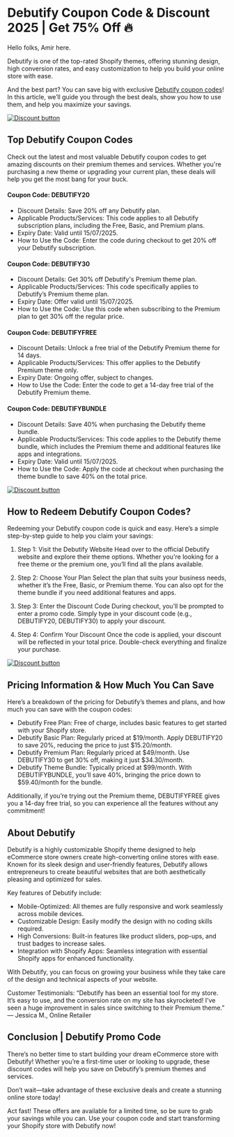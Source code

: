 # Debutify Coupon Code & Discount 2025 | Get 75% Off 🔥

Hello folks, Amir here.

Debutify is one of the top-rated Shopify themes, offering stunning design, high conversion rates, and easy customization to help you build your online store with ease.

And the best part? You can save big with exclusive [Debutify coupon codes](https://debutify.com/theme?ref=shadow)! In this article, we’ll guide you through the best deals, show you how to use them, and help you maximize your savings.

[![Discount button](https://github.com/user-attachments/assets/83c0fb9f-0dfb-41a1-aa4d-4dbf08517d8f)](https://debutify.com/theme?ref=shadow)

## Top Debutify Coupon Codes

Check out the latest and most valuable Debutify coupon codes to get amazing discounts on their premium themes and services. Whether you're purchasing a new theme or upgrading your current plan, these deals will help you get the most bang for your buck.

#### Coupon Code: DEBUTIFY20

* Discount Details: Save 20% off any Debutify plan.
* Applicable Products/Services: This code applies to all Debutify subscription plans, including the Free, Basic, and Premium plans.
* Expiry Date: Valid until 15/07/2025.
* How to Use the Code: Enter the code during checkout to get 20% off your Debutify subscription.

#### Coupon Code: DEBUTIFY30

* Discount Details: Get 30% off Debutify's Premium theme plan.
* Applicable Products/Services: This code specifically applies to Debutify’s Premium theme plan.
* Expiry Date: Offer valid until 15/07/2025.
* How to Use the Code: Use this code when subscribing to the Premium plan to get 30% off the regular price.

#### Coupon Code: DEBUTIFYFREE

* Discount Details: Unlock a free trial of the Debutify Premium theme for 14 days.
* Applicable Products/Services: This offer applies to the Debutify Premium theme only.
* Expiry Date: Ongoing offer, subject to changes.
* How to Use the Code: Enter the code to get a 14-day free trial of the Debutify Premium theme.

#### Coupon Code: DEBUTIFYBUNDLE

* Discount Details: Save 40% when purchasing the Debutify theme bundle.
* Applicable Products/Services: This code applies to the Debutify theme bundle, which includes the Premium theme and additional features like apps and integrations.
* Expiry Date: Valid until 15/07/2025.
* How to Use the Code: Apply the code at checkout when purchasing the theme bundle to save 40% on the total price.

[![Discount button](https://github.com/user-attachments/assets/83c0fb9f-0dfb-41a1-aa4d-4dbf08517d8f)](https://debutify.com/theme?ref=shadow)

## How to Redeem Debutify Coupon Codes?

Redeeming your Debutify coupon code is quick and easy. Here’s a simple step-by-step guide to help you claim your savings:

1. Step 1: Visit the Debutify Website
Head over to the official Debutify website and explore their theme options. Whether you're looking for a free theme or the premium one, you’ll find all the plans available.

2. Step 2: Choose Your Plan
Select the plan that suits your business needs, whether it’s the Free, Basic, or Premium theme. You can also opt for the theme bundle if you need additional features and apps.

3. Step 3: Enter the Discount Code
During checkout, you’ll be prompted to enter a promo code. Simply type in your discount code (e.g., DEBUTIFY20, DEBUTIFY30) to apply your discount.

4. Step 4: Confirm Your Discount
Once the code is applied, your discount will be reflected in your total price. Double-check everything and finalize your purchase.

[![Discount button](https://github.com/user-attachments/assets/83c0fb9f-0dfb-41a1-aa4d-4dbf08517d8f)](https://debutify.com/theme?ref=shadow)

## Pricing Information & How Much You Can Save

Here’s a breakdown of the pricing for Debutify’s themes and plans, and how much you can save with the coupon codes:

* Debutify Free Plan: Free of charge, includes basic features to get started with your Shopify store.
* Debutify Basic Plan: Regularly priced at $19/month. Apply DEBUTIFY20 to save 20%, reducing the price to just $15.20/month.
* Debutify Premium Plan: Regularly priced at $49/month. Use DEBUTIFY30 to get 30% off, making it just $34.30/month.
* Debutify Theme Bundle: Typically priced at $99/month. With DEBUTIFYBUNDLE, you’ll save 40%, bringing the price down to $59.40/month for the bundle.

Additionally, if you’re trying out the Premium theme, DEBUTIFYFREE gives you a 14-day free trial, so you can experience all the features without any commitment!

## About Debutify

Debutify is a highly customizable Shopify theme designed to help eCommerce store owners create high-converting online stores with ease. Known for its sleek design and user-friendly features, Debutify allows entrepreneurs to create beautiful websites that are both aesthetically pleasing and optimized for sales.

Key features of Debutify include:

* Mobile-Optimized: All themes are fully responsive and work seamlessly across mobile devices.
* Customizable Design: Easily modify the design with no coding skills required.
* High Conversions: Built-in features like product sliders, pop-ups, and trust badges to increase sales.
* Integration with Shopify Apps: Seamless integration with essential Shopify apps for enhanced functionality.

With Debutify, you can focus on growing your business while they take care of the design and technical aspects of your website.

Customer Testimonials:
“Debutify has been an essential tool for my store. It’s easy to use, and the conversion rate on my site has skyrocketed! I’ve seen a huge improvement in sales since switching to their Premium theme.” — Jessica M., Online Retailer

## Conclusion | Debutify Promo Code

There’s no better time to start building your dream eCommerce store with Debutify! Whether you’re a first-time user or looking to upgrade, these discount codes will help you save on Debutify’s premium themes and services.

Don’t wait—take advantage of these exclusive deals and create a stunning online store today!

Act fast! These offers are available for a limited time, so be sure to grab your savings while you can. Use your coupon code and start transforming your Shopify store with Debutify now!
